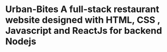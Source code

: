 # Urban-Bites A full-stack restaurant website designed with HTML, CSS , Javascript and ReactJs for backend Nodejs
